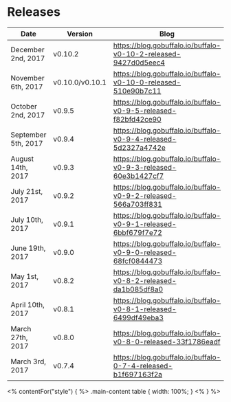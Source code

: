 # Releases


| Date                  | Version         | Blog                                                            | GitHub |
|------                 |---------        |------                                                           |--------|
| December 2nd, 2017    | v0.10.2         | https://blog.gobuffalo.io/buffalo-v0-10-2-released-9427d0d5eec4 | https://github.com/gobuffalo/buffalo/releases/tag/v0.10.2 |
| November 6th, 2017    | v0.10.0/v0.10.1 | https://blog.gobuffalo.io/buffalo-v0-10-0-released-510e90b7c11  | https://github.com/gobuffalo/buffalo/releases/tag/v0.10.1 |
| October 2nd, 2017     | v0.9.5          | https://blog.gobuffalo.io/buffalo-v0-9-5-released-f82bfd42ce90  | https://github.com/gobuffalo/buffalo/releases/tag/v0.9.5  |
| September 5th, 2017   | v0.9.4          | https://blog.gobuffalo.io/buffalo-v0-9-4-released-5d2327a4742e  | https://github.com/gobuffalo/buffalo/releases/tag/v0.9.4  |
| August 14th, 2017     | v0.9.3          | https://blog.gobuffalo.io/buffalo-v0-9-3-released-60e3b1427cf7  | https://github.com/gobuffalo/buffalo/releases/tag/v0.9.3  |
| July 21st, 2017       | v0.9.2          | https://blog.gobuffalo.io/buffalo-v0-9-2-released-566a703ff831  | https://github.com/gobuffalo/buffalo/releases/tag/v0.9.2  |
| July 10th, 2017       | v0.9.1          | https://blog.gobuffalo.io/buffalo-v0-9-1-released-6bbf679f7e72  | https://github.com/gobuffalo/buffalo/releases/tag/v0.9.1  |
| June 19th, 2017       | v0.9.0          | https://blog.gobuffalo.io/buffalo-v0-9-0-released-68fcf0844473  | https://github.com/gobuffalo/buffalo/releases/tag/v0.9.0  |
| May 1st, 2017         | v0.8.2          | https://blog.gobuffalo.io/buffalo-v0-8-2-released-da1b085df8a0  | https://github.com/gobuffalo/buffalo/releases/tag/v0.8.2  |
| April 10th, 2017      | v0.8.1          | https://blog.gobuffalo.io/buffalo-v0-8-1-released-6499df49eba3  | https://github.com/gobuffalo/buffalo/releases/tag/v0.8.1  |
| March 27th, 2017      | v0.8.0          | https://blog.gobuffalo.io/buffalo-v0-8-0-released-33f1786eadf   | https://github.com/gobuffalo/buffalo/releases/tag/v0.8.0  |
| March 3rd, 2017       | v0.7.4          | https://blog.gobuffalo.io/buffalo-0-7-4-released-b1f697163f2a   | https://github.com/gobuffalo/buffalo/releases/tag/v0.7.4  |

<% contentFor("style") { %>
.main-content table {
  width: 100%;
}
<% } %>
